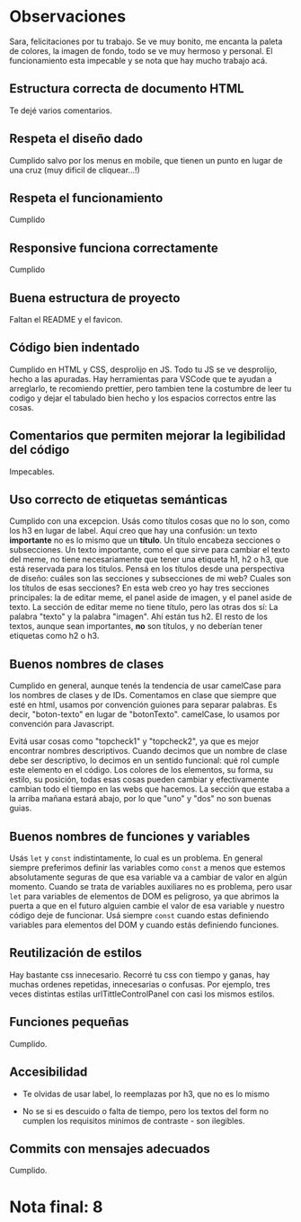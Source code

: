 
# Observaciones

Sara, felicitaciones por tu trabajo. Se ve muy bonito, me encanta la paleta de colores, la imagen de fondo, todo se ve muy hermoso y personal. El funcionamiento esta impecable y se nota que hay mucho trabajo acá. 

## Estructura correcta de documento HTML

Te dejé varios comentarios. 

## Respeta el diseño dado

Cumplido salvo por los menus en mobile, que tienen un punto en lugar de una cruz (muy dificil de cliquear...!)

## Respeta el funcionamiento

Cumplido

## Responsive funciona correctamente

Cumplido

## Buena estructura de proyecto

Faltan el README y el favicon. 

## Código bien indentado

Cumplido en HTML y CSS, desprolijo en JS. Todo tu JS se ve desprolijo, hecho a las apuradas. Hay herramientas para VSCode que te ayudan a arreglarlo, te recomiendo prettier, pero tambien tene la costumbre de leer tu codigo y dejar el tabulado bien hecho y los espacios correctos entre las cosas. 


## Comentarios que permiten mejorar la legibilidad del código

Impecables. 

## Uso correcto de etiquetas semánticas

Cumplido con una excepcion. Usás como títulos cosas que no lo son, como los h3 en lugar de label. Aquí creo que hay una confusión: un texto **importante** no es lo mismo que un **título**. Un título encabeza secciones o subsecciones. Un texto importante, como el que sirve para cambiar el texto del meme, no tiene necesariamente que tener una etiqueta h1, h2 o h3, que está reservada para los titulos. Pensá en los títulos desde una perspectiva de diseño: cuáles son las secciones y subsecciones de mi web? Cuales son los títulos de esas secciones? En esta web creo yo hay tres secciones principales: la de editar meme, el panel aside de imagen, y el panel aside de texto. La sección de editar meme no tiene título, pero las otras dos sí: La palabra "texto" y la palabra "imagen". Ahí están tus h2. El resto de los textos, aunque sean importantes, **no** son títulos, y no deberían tener etiquetas como h2 o h3. 

## Buenos nombres de clases

Cumplido en general, aunque tenés la tendencia de usar camelCase para los nombres de clases y de IDs. Comentamos en clase que siempre que esté en html, usamos por convención guiones para separar palabras. Es decir, "boton-texto" en lugar de "botonTexto". camelCase, lo usamos por convención para Javascript. 

Evitá usar cosas como "topcheck1" y "topcheck2", ya que es mejor encontrar nombres descriptivos. Cuando decimos que un nombre de clase debe ser descriptivo, lo decimos en un sentido funcional: qué rol cumple este elemento en el código. Los colores de los elementos, su forma, su estilo, su posición, todas esas cosas pueden cambiar y efectivamente cambian todo el tiempo en las webs que hacemos. La sección que estaba a la arriba mañana estará abajo, por lo que "uno" y "dos" no son buenas guias. 

## Buenos nombres de funciones y variables

Usás `let` y `const` indistintamente, lo cual es un problema. En general siempre preferimos definir las variables como `const` a menos que estemos absolutamente seguras de que esa variable va a cambiar de valor en algún momento. Cuando se trata de variables auxiliares no es problema, pero usar `let` para variables de elementos de DOM es peligroso, ya que abrimos la puerta a que en el futuro alguien cambie el valor de esa variable y nuestro código deje de funcionar. Usá siempre `const` cuando estas definiendo variables para elementos del DOM y cuando estás definiendo funciones. 


## Reutilización de estilos

Hay bastante css innecesario. Recorré tu css con tiempo y ganas, hay muchas ordenes repetidas, innecesarias o confusas. Por ejemplo, tres veces distintas estilas urlTittleControlPanel con casi los mismos estilos. 

## Funciones pequeñas

Cumplido. 

## Accesibilidad

- Te olvidas de usar label, lo reemplazas por h3, que no es lo mismo

- No se si es descuido o falta de tiempo, pero los textos del form no cumplen los requisitos minimos de contraste - son ilegibles. 

## Commits con mensajes adecuados

Cumplido. 

# Nota final: 8

